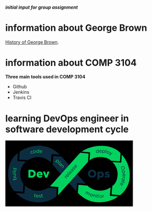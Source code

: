 ##### initial input for group assignment

# information about George Brown 
[History of George Brown](https://en.wikipedia.org/wiki/George_Brown_College).

# information about COMP 3104 

**Three main tools used in COMP 3104**
- Github
- Jenkins
- Travis CI

# learning DevOps engineer in software development cycle
![devops!](image/devops-b.png)
